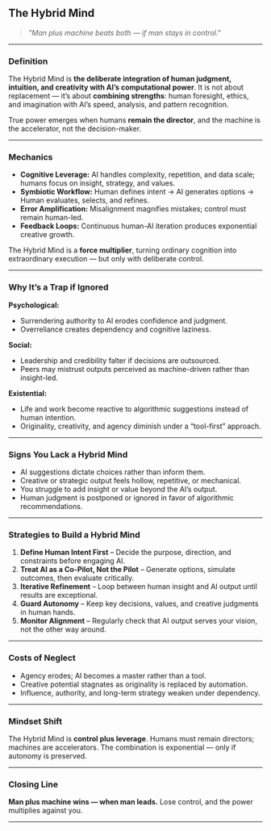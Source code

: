 ## **The Hybrid Mind**

> *"Man plus machine beats both — if man stays in control."*

---

### **Definition**

The Hybrid Mind is **the deliberate integration of human judgment, intuition, and creativity with AI’s computational power**.
It is not about replacement — it’s about **combining strengths**: human foresight, ethics, and imagination with AI’s speed, analysis, and pattern recognition.

True power emerges when humans **remain the director**, and the machine is the accelerator, not the decision-maker.

---

### **Mechanics**

* **Cognitive Leverage:** AI handles complexity, repetition, and data scale; humans focus on insight, strategy, and values.
* **Symbiotic Workflow:** Human defines intent → AI generates options → Human evaluates, selects, and refines.
* **Error Amplification:** Misalignment magnifies mistakes; control must remain human-led.
* **Feedback Loops:** Continuous human-AI iteration produces exponential creative growth.

The Hybrid Mind is a **force multiplier**, turning ordinary cognition into extraordinary execution — but only with deliberate control.

---

### **Why It’s a Trap if Ignored**

**Psychological:**

* Surrendering authority to AI erodes confidence and judgment.
* Overreliance creates dependency and cognitive laziness.

**Social:**

* Leadership and credibility falter if decisions are outsourced.
* Peers may mistrust outputs perceived as machine-driven rather than insight-led.

**Existential:**

* Life and work become reactive to algorithmic suggestions instead of human intention.
* Originality, creativity, and agency diminish under a “tool-first” approach.

---

### **Signs You Lack a Hybrid Mind**

* AI suggestions dictate choices rather than inform them.
* Creative or strategic output feels hollow, repetitive, or mechanical.
* You struggle to add insight or value beyond the AI’s output.
* Human judgment is postponed or ignored in favor of algorithmic recommendations.

---

### **Strategies to Build a Hybrid Mind**

1. **Define Human Intent First** – Decide the purpose, direction, and constraints before engaging AI.
2. **Treat AI as a Co-Pilot, Not the Pilot** – Generate options, simulate outcomes, then evaluate critically.
3. **Iterative Refinement** – Loop between human insight and AI output until results are exceptional.
4. **Guard Autonomy** – Keep key decisions, values, and creative judgments in human hands.
5. **Monitor Alignment** – Regularly check that AI output serves your vision, not the other way around.

---

### **Costs of Neglect**

* Agency erodes; AI becomes a master rather than a tool.
* Creative potential stagnates as originality is replaced by automation.
* Influence, authority, and long-term strategy weaken under dependency.

---

### **Mindset Shift**

The Hybrid Mind is **control plus leverage**.
Humans must remain directors; machines are accelerators. The combination is exponential — only if autonomy is preserved.

---

### **Closing Line**

**Man plus machine wins — when man leads.**
Lose control, and the power multiplies against you.

---
